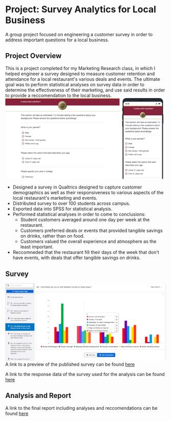 # Project: Survey Analytics for Local Business
A group project focused on engineering a customer survey in order to address important questions for a local business.
## Project Overview
This is a project completed for my Marketing Research class, in which I helped engineer a survey designed to measure customer retention and attendance for a local restaurant's various deals and events. The ultimate goal was to perform statistical analyses on survey data in order to determine the effectiveness of their marketing, and use said results in order to provide a reccomendation to the local business.
![Alt Text](https://github.com/pcm19b/Project-Survey-Analytics/blob/62b2196aea753a7b90bde4d15a923fdcca107c9c/Screen%20Shot%202023-08-13%20at%2010.09.47%20AM.png)
* Designed a survey in Qualtrics designed to capture customer demographics as well as their responsiveness to various aspects of the local restaurant's marketing and events.
* Distributed survey to over 100 students across campus.
* Exported data into SPSS for statistical analysis.
* Performed statistical analyses in order to come to conclusions:
  * Student customers averaged around one day per week at the restaurant.
  * Customers preferred deals or events that provided tangible savings on drinks, rather than on food.
  * Customers valued the overall experience and atmosphere as the least important.
* Reccomneded that the restaurant fill their days of the week that don't have events, with deals that offer tangible savings on drinks.

## Survey
![Alt Text](https://github.com/pcm19b/Project-Survey-Analytics/blob/62b2196aea753a7b90bde4d15a923fdcca107c9c/Screen%20Shot%202023-08-13%20at%2010.10.15%20AM.png)
A link to a preview of the published survey can be found [here](https://fsu.yul1.qualtrics.com/jfe/preview/previewId/4722b649-5bbc-4d56-bd0c-f7f3b483525e/SV_b9nJh2FZImkzTLw?Q_CHL=preview&Q_SurveyVersionID=current)

A link to the response data of the survey used for the analysis can be found [here](https://github.com/pcm19b/Project-Survey-Analytics/blob/7a86967523f02d6b71adee755c2a2d345462df76/Default%20Report.pdf)

## Analysis and Report
A link to the final report including analyses and reccomendations can be found [here](https://github.com/pcm19b/Project-Survey-Analytics/blob/19bc9d2141cb17c29774c8ee247b98123bd689ca/Survey%20Analysis%20and%20Report.pdf)
